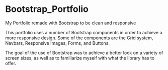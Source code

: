 # Bootstrap_Portfolio

My Portfolio remade with Bootstrap to be clean and responsive

This portfolio uses a number of Bootstrap components in order to achieve a more responsive design. Some of the components are the Grid system, Navbars, Responsive Images, Forms, and Buttons.

The goal of the use of Bootstrap was to achieve a better look on a variety of screen sizes, as well as to familiarize myself with what the library has to offer.
